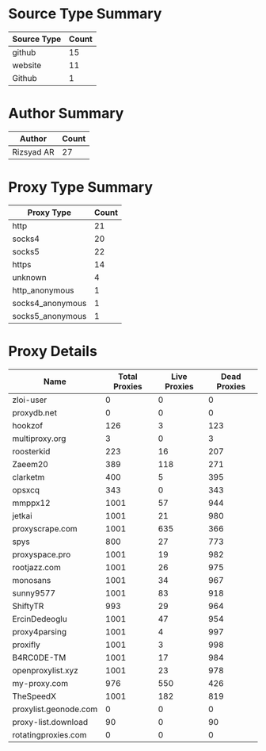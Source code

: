 # Source Type Summary

| Source Type | Count |
|-------------|-------|
| github | 15 |
| website | 11 |
| Github | 1 |


# Author Summary

| Author | Count |
|--------|-------|
| Rizsyad AR | 27 |


# Proxy Type Summary

| Proxy Type | Count |
|------------|-------|
| http | 21 |
| socks4 | 20 |
| socks5 | 22 |
| https | 14 |
| unknown | 4 |
| http_anonymous | 1 |
| socks4_anonymous | 1 |
| socks5_anonymous | 1 |


# Proxy Details

| Name | Total Proxies | Live Proxies | Dead Proxies |
|------|---------------|--------------|---------------|
| zloi-user | 0 | 0 | 0 |
| proxydb.net | 0 | 0 | 0 |
| hookzof | 126 | 3 | 123 |
| multiproxy.org | 3 | 0 | 3 |
| roosterkid | 223 | 16 | 207 |
| Zaeem20 | 389 | 118 | 271 |
| clarketm | 400 | 5 | 395 |
| opsxcq | 343 | 0 | 343 |
| mmppx12 | 1001 | 57 | 944 |
| jetkai | 1001 | 21 | 980 |
| proxyscrape.com | 1001 | 635 | 366 |
| spys | 800 | 27 | 773 |
| proxyspace.pro | 1001 | 19 | 982 |
| rootjazz.com | 1001 | 26 | 975 |
| monosans | 1001 | 34 | 967 |
| sunny9577 | 1001 | 83 | 918 |
| ShiftyTR | 993 | 29 | 964 |
| ErcinDedeoglu | 1001 | 47 | 954 |
| proxy4parsing | 1001 | 4 | 997 |
| proxifly | 1001 | 3 | 998 |
| B4RC0DE-TM | 1001 | 17 | 984 |
| openproxylist.xyz | 1001 | 23 | 978 |
| my-proxy.com | 976 | 550 | 426 |
| TheSpeedX | 1001 | 182 | 819 |
| proxylist.geonode.com | 0 | 0 | 0 |
| proxy-list.download | 90 | 0 | 90 |
| rotatingproxies.com | 0 | 0 | 0 |
